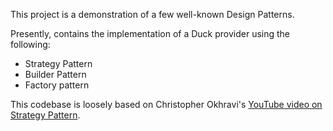 This project is a demonstration of a few well-known Design Patterns.

Presently, contains the implementation of a Duck provider using the following:
- Strategy Pattern
- Builder Pattern
- Factory pattern

This codebase is loosely based on Christopher Okhravi's [YouTube video on Strategy Pattern](https://www.youtube.com/watch?v=v9ejT8FO-7I, "Christopher Okhravi: Strategy Pattern- Design Patterns (ep1)").